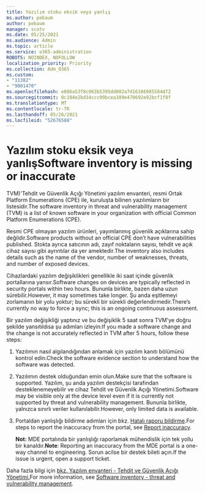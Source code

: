 ```yaml
---
title: Yazılım stoku eksik veya yanlış
ms.author: pebaum
author: pebaum
manager: scotv
ms.date: 05/25/2021
ms.audience: Admin
ms.topic: article
ms.service: o365-administration
ROBOTS: NOINDEX, NOFOLLOW
localization_priority: Priority
ms.collection: Adm_O365
ms.custom:
- "11382"
- "9001470"
ms.openlocfilehash: e886a53f8c063b5395dd002a7d16186985584d72
ms.sourcegitcommit: 0c104e2bd34ccc09bcea389e470692e92bcf1f8f
ms.translationtype: MT
ms.contentlocale: tr-TR
ms.lasthandoff: 05/26/2021
ms.locfileid: "52676588"
---
```

# <a name="software-inventory-is-missing-or-inaccurate"></a><span data-ttu-id="7cb6d-102">Yazılım stoku eksik veya yanlış</span><span class="sxs-lookup"><span data-stu-id="7cb6d-102">Software inventory is missing or inaccurate</span></span>

<span data-ttu-id="7cb6d-103">TVM)'Tehdit ve Güvenlik Açığı Yönetimi yazılım envanteri, resmi Ortak Platform Enumerations (CPE) ile, kuruluşta bilinen yazılımların bir listesidir.</span><span class="sxs-lookup"><span data-stu-id="7cb6d-103">The software inventory in threat and vulnerability management (TVM) is a list of known software in your organization with official Common Platform Enumerations (CPE).</span></span>

<span data-ttu-id="7cb6d-104">Resmi CPE olmayan yazılım ürünleri, yayımlanmış güvenlik açıklarına sahip değildir.</span><span class="sxs-lookup"><span data-stu-id="7cb6d-104">Software products without an official CPE don’t have vulnerabilities published.</span></span> <span data-ttu-id="7cb6d-105">Stokta ayrıca satıcının adı, zayıf noktaların sayısı, tehdit ve açık cihaz sayısı gibi ayrıntılar da yer amektedir.</span><span class="sxs-lookup"><span data-stu-id="7cb6d-105">The inventory also includes details such as the name of the vendor, number of weaknesses, threats, and number of exposed devices.</span></span>

<span data-ttu-id="7cb6d-106">Cihazlardaki yazılım değişiklikleri genellikle iki saat içinde güvenlik portallarına yansır.</span><span class="sxs-lookup"><span data-stu-id="7cb6d-106">Software changes on devices are typically reflected in security portals within two hours.</span></span> <span data-ttu-id="7cb6d-107">Bununla birlikte, bazen daha uzun sürebilir.</span><span class="sxs-lookup"><span data-stu-id="7cb6d-107">However, it may sometimes take longer.</span></span> <span data-ttu-id="7cb6d-108">Şu anda eşitlemeyi zorlamanın bir yolu yoktur; bu sürekli bir sürekli değerlendirmedir.</span><span class="sxs-lookup"><span data-stu-id="7cb6d-108">There’s currently no way to force a sync; this is an ongoing continuous assessment.</span></span>

<span data-ttu-id="7cb6d-109">Bir yazılım değişikliği yaptınız ve bu değişiklik 5 saat sonra TVM'ye doğru şekilde yansıtıldısa şu adımları izleyin:</span><span class="sxs-lookup"><span data-stu-id="7cb6d-109">If you made a software change and the change is not accurately reflected in TVM after 5 hours, follow these steps:</span></span>

1. <span data-ttu-id="7cb6d-110">Yazılımın nasıl algılandığından anlamak için yazılım kanıtı bölümünü kontrol edin.</span><span class="sxs-lookup"><span data-stu-id="7cb6d-110">Check the software evidence section to understand how the software was detected.</span></span>
1. <span data-ttu-id="7cb6d-111">Yazılımın destek olduğundan emin olun.</span><span class="sxs-lookup"><span data-stu-id="7cb6d-111">Make sure that the software is supported.</span></span> <span data-ttu-id="7cb6d-112">Yazılım, şu anda yazılım destekçisi tarafından desteklenemeyebilir ve cihaz Tehdit ve Güvenlik Açığı Yönetimi.</span><span class="sxs-lookup"><span data-stu-id="7cb6d-112">Software may be visible only at the device level even if it is currently not supported by threat and vulnerability management.</span></span> <span data-ttu-id="7cb6d-113">Bununla birlikte, yalnızca sınırlı veriler kullanılabilir.</span><span class="sxs-lookup"><span data-stu-id="7cb6d-113">However, only limited data is available.</span></span>
1. <span data-ttu-id="7cb6d-114">Portaldan yanlışlığı bildirme adımları için bkz. [Hatalı raporu bildirme](/microsoft-365/security/defender-endpoint/tvm-software-inventory?view=o365-worldwide#report-inaccuracy).</span><span class="sxs-lookup"><span data-stu-id="7cb6d-114">For steps to report the inaccuracy from the portal, see [Report inaccuracy](/microsoft-365/security/defender-endpoint/tvm-software-inventory?view=o365-worldwide#report-inaccuracy).</span></span>
   
    <span data-ttu-id="7cb6d-115">**Not:** MDE portalında bir yanlışlığı raporlamak mühendislik için tek yollu bir kanaldır.</span><span class="sxs-lookup"><span data-stu-id="7cb6d-115">**Note**: Reporting an inaccuracy from the MDE portal is a one-way channel to engineering.</span></span> <span data-ttu-id="7cb6d-116">Sorun acilse bir destek bileti açın.</span><span class="sxs-lookup"><span data-stu-id="7cb6d-116">If the issue is urgent, open a support ticket.</span></span>

<span data-ttu-id="7cb6d-117">Daha fazla bilgi için [bkz. Yazılım envanteri - Tehdit ve Güvenlik Açığı Yönetimi.](/microsoft-365/security/defender-endpoint/tvm-software-inventory)</span><span class="sxs-lookup"><span data-stu-id="7cb6d-117">For more information, see [Software inventory - threat and vulnerability management](/microsoft-365/security/defender-endpoint/tvm-software-inventory).</span></span>